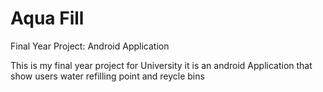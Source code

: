 # Aqua Fill
Final Year Project: Android Application

This is my final year project for University it is an android Application that show users water refilling point and reycle bins
